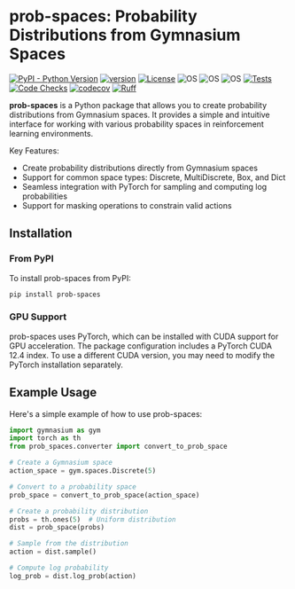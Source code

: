 # prob-spaces: Probability Distributions from Gymnasium Spaces

[![PyPI - Python Version](https://img.shields.io/pypi/pyversions/prob-spaceslate)](https://pypi.org/project/prob-spaceslate/)
[![version](https://img.shields.io/pypi/v/prob-spaceslate)](https://img.shields.io/pypi/v/prob-spaceslate)
[![License](https://img.shields.io/:license-MIT-blue.svg)](https://opensource.org/licenses/MIT)
![OS](https://img.shields.io/badge/ubuntu-blue?logo=ubuntu)
![OS](https://img.shields.io/badge/win-blue?logo=windows)
![OS](https://img.shields.io/badge/mac-blue?logo=apple)
[![Tests](https://github.com/DanielAvdar/prob-spaceslate/actions/workflows/ci.yml/badge.svg)](https://github.com/DanielAvdar/prob-spaceslate/actions/workflows/ci.yml)
[![Code Checks](https://github.com/DanielAvdar/prob-spaceslate/actions/workflows/code-checks.yml/badge.svg)](https://github.com/DanielAvdar/prob-spaceslate/actions/workflows/code-checks.yml)
[![codecov](https://codecov.io/gh/DanielAvdar/prob-spaceslate/graph/badge.svg?token=N0V9KANTG2)](https://codecov.io/gh/DanielAvdar/prob-spaceslate)
[![Ruff](https://img.shields.io/endpoint?url=https://raw.githubusercontent.com/astral-sh/ruff/main/assets/badge/v2.json)](https://github.com/astral-sh/ruff)

**prob-spaces** is a Python package that allows you to create probability distributions from Gymnasium spaces.
It provides a simple and intuitive interface for working with various probability spaces in reinforcement learning
environments.

Key Features:

* Create probability distributions directly from Gymnasium spaces
* Support for common space types: Discrete, MultiDiscrete, Box, and Dict
* Seamless integration with PyTorch for sampling and computing log probabilities
* Support for masking operations to constrain valid actions

## Installation

### From PyPI

To install prob-spaces from PyPI:

```bash
pip install prob-spaces
```



### GPU Support

prob-spaces uses PyTorch, which can be installed with CUDA support for GPU acceleration.
The package configuration includes a PyTorch CUDA 12.4 index. To use a different CUDA version,
you may need to modify the PyTorch installation separately.

## Example Usage

Here's a simple example of how to use prob-spaces:

```python
import gymnasium as gym
import torch as th
from prob_spaces.converter import convert_to_prob_space

# Create a Gymnasium space
action_space = gym.spaces.Discrete(5)

# Convert to a probability space
prob_space = convert_to_prob_space(action_space)

# Create a probability distribution
probs = th.ones(5)  # Uniform distribution
dist = prob_space(probs)

# Sample from the distribution
action = dist.sample()

# Compute log probability
log_prob = dist.log_prob(action)
```